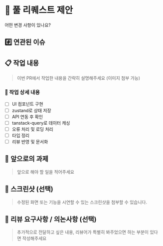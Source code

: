 # 🚀 풀 리퀘스트 제안

어떤 변경 사항이 있나요?

## #️⃣ 연관된 이슈

<!-- 예: closes #123 -->

## 📋 작업 내용

> 이번 PR에서 작업한 내용을 간략히 설명해주세요 (이미지 첨부 가능)

### 🔎 작업 상세 내용

- [ ] UI 컴포넌트 구현  
- [ ] zustand로 상태 저장  
- [ ] API 연동 후 확인  
- [ ] tanstack-query로 데이터 캐싱  
- [ ] 오류 처리 및 로딩 처리  
- [ ] 타입 정리  
- [ ] 리뷰 반영 및 문서화  

## 🔧 앞으로의 과제

> 앞으로 해야 할 일을 적어주세요

## 📸 스크린샷 (선택)

> 수정된 화면 또는 기능을 시연할 수 있는 스크린샷을 첨부할 수 있습니다.

## 💬 리뷰 요구사항 / 의논사항 (선택)

> 추가적으로 전달하고 싶은 내용, 리뷰어가 특별히 봐주었으면 하는 부분이 있다면 작성해주세요
